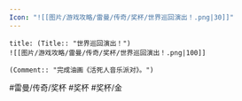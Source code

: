 ```yaml
---
Icon: "![[图片/游戏攻略/雷曼/传奇/奖杯/世界巡回演出！.png|30]]"
---
```

```ad-common-gold-trophy
title: (Title:: "世界巡回演出！")
![[图片/游戏攻略/雷曼/传奇/奖杯/世界巡回演出！.png|100]]

(Comment:: "完成油画《活死人音乐派对》。")
```

#雷曼/传奇/奖杯 #奖杯 #奖杯/金
